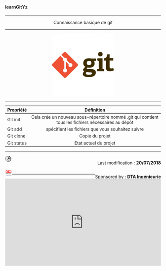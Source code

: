#### learnGitYz
***
<p align="center">
	Connaissance basique de git
</p>


***
<p align="center">
 <img src="/images/git-logo.jpg" height="200px" alt="logogit">
</p>

***

| Propriété        | Définition    
| ------------- |:-------------:|
| Git init      | Cela crée un nouveau sous-répertoire nommé .git qui contient tous les fichiers nécessaires au dépôt | 
| Git add     | spécifient les fichiers que vous souhaitez suivre    | 
| Git clone | Copie du projet      | 
| Git status | Etat actuel du projet      | 


***
<div>
	<img src="/images/icones/heure.png " style="float: left" height="20px" alt="heure">
	<p style="float: right">  Last modification : <strong>20/07/2018 </strong> </p>
</div>
<div style="clear:both">
	<img src="/images/icones/dta.png" style="float: left" height="20px" alt="dta" >
	<p style="float: right">  Sponsored by : <strong>DTA Ingénieurie</strong> </p>
</div>

***

<div style="width:100%;height:0;padding-bottom:56%;position:relative;">
	<iframe src="https://giphy.com/embed/hsqTki3l13fYA" width="100%" height="100%" style="position:absolute" frameBorder="0" class="giphy-embed" allowFullScreen></iframe>
</div>